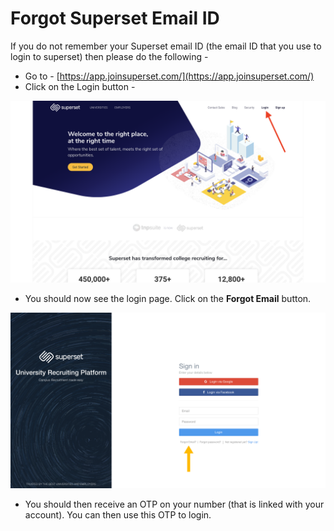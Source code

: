 # Forgot Superset Email ID

If you do not remember your Superset email ID \(the email ID that you use to login to superset\) then please do the following - 

* Go to - [https://app.joinsuperset.com/](https://app.joinsuperset.com/) 
* Click on the Login button - 

![](../../.gitbook/assets/image%20%2811%29.png)

* You should now see the login page. Click on the **Forgot Email** button.

![](../../.gitbook/assets/image%20%2810%29.png)

* You should then receive an OTP on your number \(that is linked with your account\). You can then use this OTP to login.

